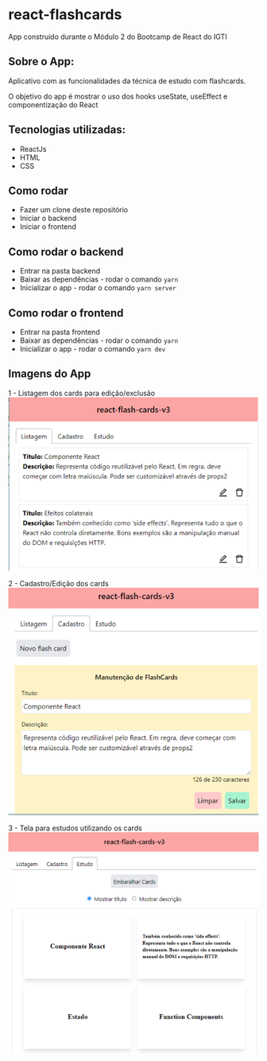 # react-flashcards
App construído durante o Módulo 2 do Bootcamp de React do IGTI


## Sobre o App:
Aplicativo com as funcionalidades da técnica de estudo com flashcards.

O objetivo do app é mostrar o uso dos hooks useState, useEffect e componentização do React

## Tecnologias utilizadas:
* ReactJs
* HTML
* CSS

## Como rodar
* Fazer um clone deste repositório
* Iniciar o backend
* Iniciar o frontend

## Como rodar o backend
* Entrar na pasta backend
* Baixar as dependências - rodar o comando ``` yarn ```
* Inicializar o app - rodar o comando ``` yarn server ```

## Como rodar o frontend
* Entrar na pasta frontend
* Baixar as dependências - rodar o comando ``` yarn ```
* Inicializar o app - rodar o comando ``` yarn dev ```

## Imagens do App

<p align="center">
  <div>1 - Listagem dos cards para edição/exclusão</div>
  <img src="/print-sistema-listagem.PNG">
</p>

<p align="center">
  <div>2 - Cadastro/Edição dos cards</div>
  <img src="/print-sistema-cadastro.PNG">
</p>

<p align="center">
  <div>3 - Tela para estudos utilizando os cards</div>
  <img src="/print-sistema-estudo.PNG">
</p>
